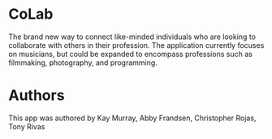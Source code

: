 # CoLab
The brand new way to connect like-minded individuals who are looking to collaborate with others in their profession. The application currently focuses on musicians, but could be expanded to encompass professions such as filmmaking, photography, and programming.

# Authors
This app was authored by Kay Murray, Abby Frandsen, Christopher Rojas, Tony Rivas


